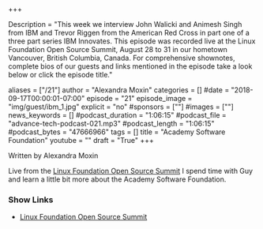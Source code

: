 +++

Description = "This week we interview John Walicki and Animesh Singh from IBM and Trevor Riggen from the American Red Cross in part one of a three part series IBM Innovates. This episode was recorded live at the Linux Foundation Open Source Summit, August 28 to 31 in our hometown Vancouver, British Columbia, Canada. For comprehensive shownotes, complete bios of our guests and links mentioned in the episode take a look below or click the episode title."

aliases = ["/21"]
author = "Alexandra Moxin"
categories = []
#date = "2018-09-17T00:00:01-07:00"
episode = "21"
episode_image = "img/guest/ibm_1.jpg"
explicit = "no"
#sponsors = [""]
#images = [""]
news_keywords = []
#podcast_duration = "1:06:15"
#podcast_file = "advance-tech-podcast-021.mp3"
#podcast_length = "1:06:15"
#podcast_bytes = "47666966"
tags = []
title = "Academy Software Foundation"
youtube = ""
draft = "True"
+++

Written by Alexandra Moxin

Live from the [Linux Foundation Open Source Summit](https://events.linuxfoundation.org/events/open-source-summit-north-america-2018/) I spend time with Guy and learn a little bit more about the Academy Software Foundation.



### Show Links

* [Linux Foundation Open Source Summit](https://events.linuxfoundation.org/events/open-source-summit-north-america-2018/)












